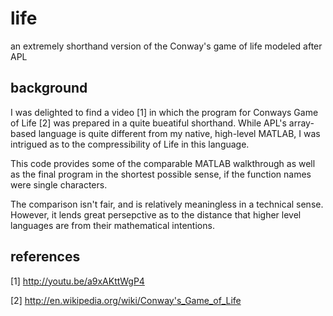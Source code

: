 life
====

an extremely shorthand version of the Conway's game of life modeled after APL

background
----------

I was delighted to find a video [1] in which the program for Conways Game of Life [2] 
was prepared in a quite bueatiful shorthand.  While APL's array-based language is quite
different from my native, high-level MATLAB, I was intrigued as to the compressibility
of Life in this language.

This code provides some of the comparable MATLAB walkthrough as well as the final program
in the shortest possible sense, if the function names were single characters.

The comparison isn't fair, and is relatively meaningless in a technical sense.  However,
it lends great persepctive as to the distance that higher level languages are from their
mathematical intentions.  

references
----------
[1] http://youtu.be/a9xAKttWgP4

[2] http://en.wikipedia.org/wiki/Conway's_Game_of_Life
